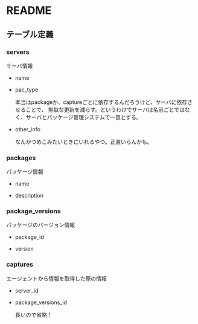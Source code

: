 # README

## テーブル定義

### servers

サーバ情報

* name

* pac_type

	本当はpackageか、captureごとに依存するんだろうけど、サーバに依存させることで、
	無駄な更新を減らす。というわけでサーバは名前ごとではなく、サーバとパッケージ管理システムで一意とする。

* other_info

  なんかつめこみたいときにいれるやつ。正直いらんかも。

### packages

パッケージ情報

* name

* description

### package_versions

パッケージのバージョン情報

* package_id

* version

### captures

エージェントから情報を取得した際の情報

* server_id

* package\_versions_id

	長いので省略！
